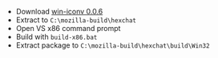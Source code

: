  * Download [win-iconv 0.0.6](http://win-iconv.googlecode.com/files/win-iconv-0.0.6.zip)
 * Extract to `C:\mozilla-build\hexchat`
 * Open VS x86 command prompt
 * Build with `build-x86.bat`
 * Extract package to `C:\mozilla-build\hexchat\build\Win32`
